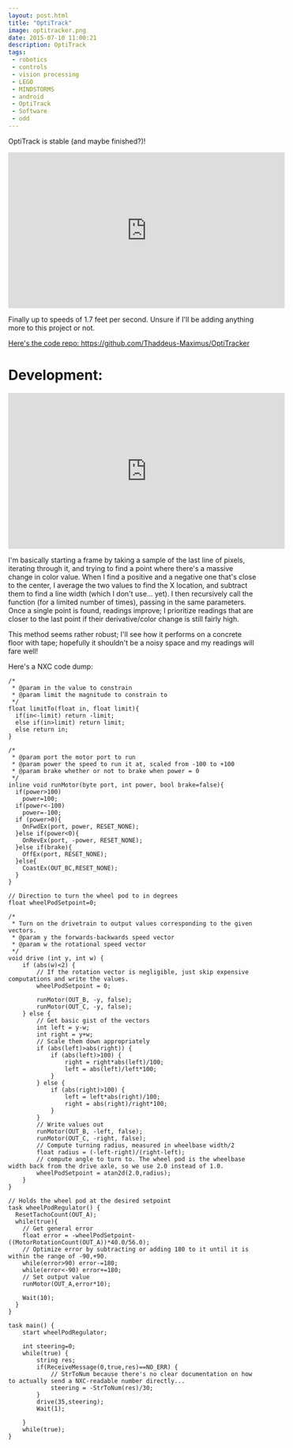 ```yaml
---
layout: post.html
title: "OptiTrack"
image: optitracker.png
date: 2015-07-10 11:00:21
description: OptiTrack
tags:
 - robotics
 - controls
 - vision processing
 - LEGO
 - MINDSTORMS
 - android
 - OptiTrack
 - Software
 - odd
---
```


OptiTrack is stable (and maybe finished?)!

<iframe width="560" height="315" src="https://www.youtube.com/embed/L4di5AzicZc" frameborder="0" allowfullscreen></iframe>

Finally up to speeds of 1.7 feet per second. Unsure if I'll be adding anything more to this project or not.

<a href="https://github.com/Thaddeus-Maximus/OptiTracker">Here's the code repo: https://github.com/Thaddeus-Maximus/OptiTracker</a>

# Development:

<iframe width="560" height="315" src="https://www.youtube.com/embed/7CqhziY8g_o" frameborder="0" allowfullscreen></iframe>

I'm basically starting a frame by taking a sample of the last line of pixels, iterating through it, and trying to find a point where there's a massive change in color value. When I find a positive and a negative one that's close to the center, I average the two values to find the X location, and subtract them to find a line width (which I don't use... yet). I then recursively call the function (for a limited number of times), passing in the same parameters. Once a single point is found, readings improve; I prioritize readings that are closer to the last point if their derivative/color change is still fairly high.

This method seems rather robust; I'll see how it performs on a concrete floor with tape; hopefully it shouldn't be a noisy space and my readings will fare well!

Here's a NXC code dump:

    /*
     * @param in the value to constrain
     * @param limit the magnitude to constrain to
     */
    float limitTo(float in, float limit){
      if(in<-limit) return -limit;
      else if(in>limit) return limit;
      else return in;
    }

    /*
     * @param port the motor port to run
     * @param power the speed to run it at, scaled from -100 to +100
     * @param brake whether or not to brake when power = 0
     */
    inline void runMotor(byte port, int power, bool brake=false){
      if(power>100)
        power=100;
      if(power<-100)
        power=-100;
      if (power>0){
        OnFwdEx(port, power, RESET_NONE);
      }else if(power<0){
        OnRevEx(port, -power, RESET_NONE);
      }else if(brake){
        OffEx(port, RESET_NONE);
      }else{
        CoastEx(OUT_BC,RESET_NONE);
      }
    }

    // Direction to turn the wheel pod to in degrees
    float wheelPodSetpoint=0;

    /*
     * Turn on the drivetrain to output values corresponding to the given vectors.
     * @param y the forwards-backwards speed vector
     * @param w the rotational speed vector
     */
    void drive (int y, int w) {
        if (abs(w)<2) {
            // If the rotation vector is negligible, just skip expensive computations and write the values.
            wheelPodSetpoint = 0;
            
            runMotor(OUT_B, -y, false);
            runMotor(OUT_C, -y, false);
        } else {
            // Get basic gist of the vectors
            int left = y-w;
            int right = y+w;
            // Scale them down appropriately
            if (abs(left)>abs(right)) {
                if (abs(left)>100) {
                    right = right*abs(left)/100;
                    left = abs(left)/left*100;
                }
            } else {
                if (abs(right)>100) {
                    left = left*abs(right)/100;
                    right = abs(right)/right*100;
                }
            }
            // Write values out
            runMotor(OUT_B, -left, false);
            runMotor(OUT_C, -right, false);
            // Compute turning radius, measured in wheelbase width/2
            float radius = (-left-right)/(right-left); 
            // compute angle to turn to. The wheel pod is the wheelbase width back from the drive axle, so we use 2.0 instead of 1.0.
            wheelPodSetpoint = atan2d(2.0,radius);
        }
    }

    // Holds the wheel pod at the desired setpoint
    task wheelPodRegulator() {
      ResetTachoCount(OUT_A);
      while(true){
        // Get general error
        float error = -wheelPodSetpoint-((MotorRotationCount(OUT_A))*40.0/56.0);
        // Optimize error by subtracting or adding 180 to it until it is within the range of -90,+90.
        while(error>90) error-=180;
        while(error<-90) error+=180;
        // Set output value
        runMotor(OUT_A,error*10);

        Wait(10);
      }
    }

    task main() {
        start wheelPodRegulator;

        int steering=0;
        while(true) {
            string res;
            if(ReceiveMessage(0,true,res)==NO_ERR) {
                // StrToNum because there's no clear documentation on how to actually send a NXC-readable number directly...
                steering = -StrToNum(res)/30;
            }
            drive(35,steering);
            Wait(1);

        }
        while(true);
    }